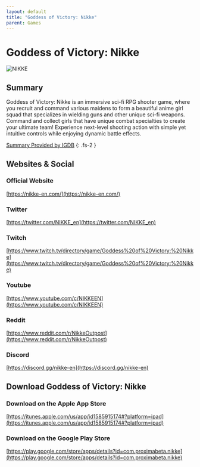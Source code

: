 ```yaml
---
layout: default
title: "Goddess of Victory: Nikke"
parent: Games
---
```


# Goddess of Victory: Nikke

![NIKKE](https://cdn.discordapp.com/emojis/1323743264632995982.png)

## Summary

Goddess of Victory: Nikke is an immersive sci-fi RPG shooter game, where you recruit and command various maidens to form a beautiful anime girl squad that specializes in wielding guns and other unique sci-fi weapons. Command and collect girls that have unique combat specialties to create your ultimate team! Experience next-level shooting action with simple yet intuitive controls while enjoying dynamic battle effects.

[Summary Provided by IGDB](https://www.igdb.com/games/goddess-of-victory-nikke--1)
{: .fs-2 }

## Websites & Social

### Official Website

[https://nikke-en.com/](https://nikke-en.com/)

### Twitter

[https://twitter.com/NIKKE_en](https://twitter.com/NIKKE_en)

### Twitch

[https://www.twitch.tv/directory/game/Goddess%20of%20Victory:%20Nikke](https://www.twitch.tv/directory/game/Goddess%20of%20Victory:%20Nikke)

### Youtube

[https://www.youtube.com/c/NIKKEEN](https://www.youtube.com/c/NIKKEEN)

### Reddit

[https://www.reddit.com/r/NikkeOutpost](https://www.reddit.com/r/NikkeOutpost)

### Discord

[https://discord.gg/nikke-en](https://discord.gg/nikke-en)

## Download Goddess of Victory: Nikke

### Download on the Apple App Store

[https://itunes.apple.com/us/app/id1585915174#?platform=ipad](https://itunes.apple.com/us/app/id1585915174#?platform=ipad)

### Download on the Google Play Store

[https://play.google.com/store/apps/details?id=com.proximabeta.nikke](https://play.google.com/store/apps/details?id=com.proximabeta.nikke)
